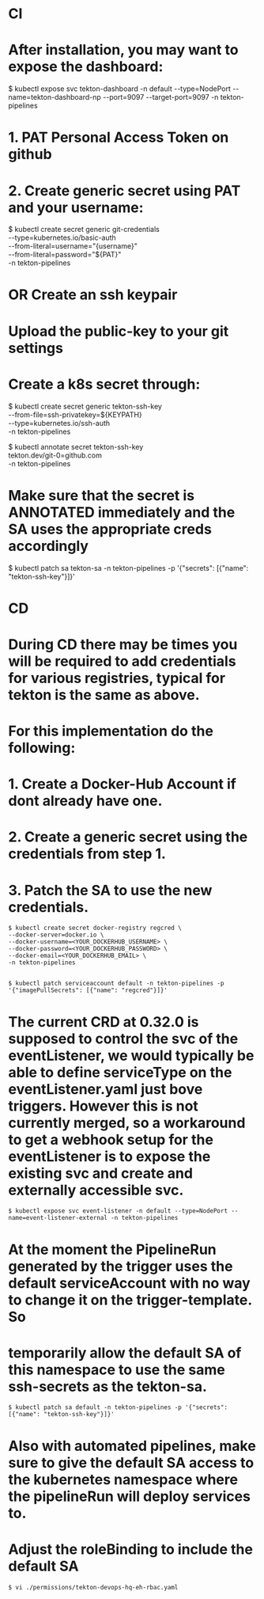 # CI

# After installation, you may want to expose the dashboard:
   $ kubectl expose svc tekton-dashboard -n default --type=NodePort --name=tekton-dashboard-np --port=9097 --target-port=9097 -n tekton-pipelines

# 1. PAT Personal Access Token on github
# 2. Create generic secret using PAT and your username:

   $ kubectl create secret generic git-credentials \
   --type=kubernetes.io/basic-auth \
   --from-literal=username="{username}" \
   --from-literal=password="${PAT}" \
   -n tekton-pipelines

# OR Create an ssh keypair
# Upload the public-key to your git settings
# Create a k8s secret through:

   $ kubectl create secret generic tekton-ssh-key  \
   --from-file=ssh-privatekey=${KEYPATH} \
   --type=kubernetes.io/ssh-auth \
   -n tekton-pipelines

   $ kubectl annotate secret tekton-ssh-key \
   tekton.dev/git-0=github.com \
   -n tekton-pipelines

# Make sure that the secret is ANNOTATED immediately and the SA uses the appropriate creds accordingly

   $ kubectl patch sa tekton-sa -n tekton-pipelines -p '{"secrets": [{"name": "tekton-ssh-key"}]}'


# CD

# During CD there may be times you will be required to add credentials for various registries, typical for tekton is the same as above.
# For this implementation do the following:

# 1. Create a Docker-Hub Account if dont already have one.
# 2. Create a generic secret using the credentials from step 1.
# 3. Patch the SA to use the new credentials.
    
    $ kubectl create secret docker-registry regcred \
    --docker-server=docker.io \
    --docker-username=<YOUR_DOCKERHUB_USERNAME> \
    --docker-password=<YOUR_DOCKERHUB_PASSWORD> \
    --docker-email=<YOUR_DOCKERHUB_EMAIL> \
    -n tekton-pipelines


    $ kubectl patch serviceaccount default -n tekton-pipelines -p '{"imagePullSecrets": [{"name": "regcred"}]}'

# The current CRD at 0.32.0 is supposed to control the svc of the eventListener, we would typically be able to define serviceType on the eventListener.yaml just bove triggers. However this is not currently merged, so a workaround to get a webhook setup for the eventListener is to expose the existing svc and create and externally accessible svc.

    $ kubectl expose svc event-listener -n default --type=NodePort --name=event-listener-external -n tekton-pipelines

# At the moment the PipelineRun generated by the trigger uses the default serviceAccount with no way to change it on the trigger-template. So
# temporarily allow the default SA of this namespace to use the same ssh-secrets as the tekton-sa.

    $ kubectl patch sa default -n tekton-pipelines -p '{"secrets": [{"name": "tekton-ssh-key"}]}'

# Also with automated pipelines, make sure to give the default SA access to the kubernetes namespace where the pipelineRun will deploy services to.
# Adjust the roleBinding to include the default SA

    $ vi ./permissions/tekton-devops-hq-eh-rbac.yaml

